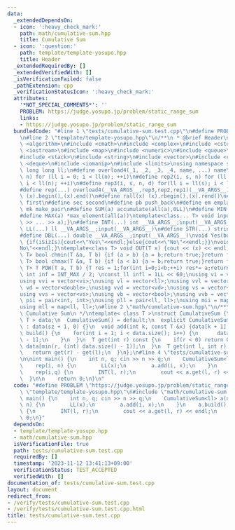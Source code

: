 ```yaml
---
data:
  _extendedDependsOn:
  - icon: ':heavy_check_mark:'
    path: math/cumulative-sum.hpp
    title: Cumulative Sum
  - icon: ':question:'
    path: template/template-yosupo.hpp
    title: Header
  _extendedRequiredBy: []
  _extendedVerifiedWith: []
  _isVerificationFailed: false
  _pathExtension: cpp
  _verificationStatusIcon: ':heavy_check_mark:'
  attributes:
    '*NOT_SPECIAL_COMMENTS*': ''
    PROBLEM: https://judge.yosupo.jp/problem/static_range_sum
    links:
    - https://judge.yosupo.jp/problem/static_range_sum
  bundledCode: "#line 1 \"tests/cumulative-sum.test.cpp\"\n#define PROBLEM \"https://judge.yosupo.jp/problem/static_range_sum\"\
    \n#line 2 \"template/template-yosupo.hpp\"\n/**\n * @brief Header\n */\n#include\
    \ <algorithm>\n#include <cmath>\n#include <complex>\n#include <cstdio>\n#include\
    \ <iostream>\n#include <map>\n#include <numeric>\n#include <queue>\n#include <set>\n\
    #include <stack>\n#include <string>\n#include <vector>\n#include <climits>\n#include\
    \ <deque>\n#include <iomanip>\n#include <limits>\nusing namespace std;\ntypedef\
    \ long long ll;\n#define overload4(_1, _2, _3, _4, name, ...) name\n#define rep1(i,\
    \ n) for (ll i = 0; i < ll(n); ++i)\n#define rep2(i, s, n) for (ll i = ll(s);\
    \ i < ll(n); ++i)\n#define rep3(i, s, n, d) for(ll i = ll(s); i < ll(n); i+=d)\n\
    #define rep(...) overload4(__VA_ARGS__,rep3,rep2,rep1)(__VA_ARGS__)\n#define all(x)\
    \ (x).begin(),(x).end()\n#define rall(x) (x).rbegin(),(x).rend()\n#define fir\
    \ first\n#define sec second\n#define pb push_back\n#define em emplace_back\n#define\
    \ mk make_pair\n#define SUM(a) accumulate(all(a),0LL)\n#define MIN(a) *min_element(all(a))\n\
    #define MAX(a) *max_element(all(a))\ntemplate<class... T> void input(T&... a){(cin\
    \ >> ... >> a);}\n#define INT(...) int __VA_ARGS__;input(__VA_ARGS__)\n#define\
    \ LL(...) ll __VA_ARGS__;input(__VA_ARGS__)\n#define STR(...) string __VA_ARGS__;input(__VA_ARGS__)\n\
    #define DBL(...) double __VA_ARGS__;input(__VA_ARGS__)\nvoid Yes(bool iSizIs=true)\
    \ {if(iSizIs){cout<<\"Yes\"<<endl;}else{cout<<\"No\"<<endl;}}\nvoid No() {cout<<\"\
    No\"<<endl;}\ntemplate<class T> void OUT(T x) {cout << (x) << endl;}\ntemplate<class\
    \ T> bool chmin(T &a, T b) {if (a > b) {a = b;return true;}return false;}\ntemplate<class\
    \ T> bool chmax(T &a, T b) {if (a < b) {a = b;return true;}return false;}\ntemplate<class\
    \ T> T POW(T a, T b) {T res = 1;for(int i=0;i<b;++i) res*= a;return res;}\nconst\
    \ int inf = INT_MAX / 2; \nconst ll infl = 1LL << 60;\nusing vi = vector<int>;\n\
    using vvi = vector<vi>;\nusing vl = vector<ll>;\nusing vvl = vector<vl>;\nusing\
    \ vd = vector<double>;\nusing vvd = vector<vd>;\nusing vs = vector<string>;\n\
    using vvs = vector<vs>;\nusing vb = vector<bool>;\nusing vvb = vector<vb>;\nusing\
    \ pii = pair<int, int>;\nusing pll = pair<ll, ll>;\nusing mii = map<int, int>;\n\
    using mll = map<ll, ll>;\n#line 2 \"math/cumulative-sum.hpp\"\n/**\n * @brief\
    \ Cumulative Sum\n */\ntemplate< class T >\nstruct CumulativeSum {\n  vector<\
    \ T > data;\n  CumulativeSum() = default;\n  explicit CumulativeSum(size_t sz)\
    \ : data(sz + 1, 0) {}\n  void add(int k, const T &x) {data[k + 1] += x;}\n  void\
    \ build() {\n    for(int i = 1; i < data.size(); i++) {\n      data[i] += data[i\
    \ - 1];\n    }\n  }\n  T get(int r) const {\n    if(r < 0) return 0;\n    return\
    \ data[min(r, (int) data.size() - 1)];\n  }\n  T get(int l, int r) const {\n \
    \   return get(r) - get(l);\n  }\n};\n#line 4 \"tests/cumulative-sum.test.cpp\"\
    \n\nint main() {\n    int n, q; cin >> n >> q;\n    CumulativeSum<ll> a(n);\n\
    \    rep(i, n) {\n        LL(x);\n        a.add(i, x);\n    }\n    a.build();\n\
    \    rep(i,q) {\n        INT(l, r);\n        cout << a.get(l, r) << endl;\n  \
    \  }\n\n    return 0;\n}\n"
  code: "#define PROBLEM \"https://judge.yosupo.jp/problem/static_range_sum\"\n#include\
    \ \"template/template-yosupo.hpp\"\n#include \"math/cumulative-sum.hpp\"\n\nint\
    \ main() {\n    int n, q; cin >> n >> q;\n    CumulativeSum<ll> a(n);\n    rep(i,\
    \ n) {\n        LL(x);\n        a.add(i, x);\n    }\n    a.build();\n    rep(i,q)\
    \ {\n        INT(l, r);\n        cout << a.get(l, r) << endl;\n    }\n\n    return\
    \ 0;\n}"
  dependsOn:
  - template/template-yosupo.hpp
  - math/cumulative-sum.hpp
  isVerificationFile: true
  path: tests/cumulative-sum.test.cpp
  requiredBy: []
  timestamp: '2023-11-12 13:41:13+09:00'
  verificationStatus: TEST_ACCEPTED
  verifiedWith: []
documentation_of: tests/cumulative-sum.test.cpp
layout: document
redirect_from:
- /verify/tests/cumulative-sum.test.cpp
- /verify/tests/cumulative-sum.test.cpp.html
title: tests/cumulative-sum.test.cpp
---
```

